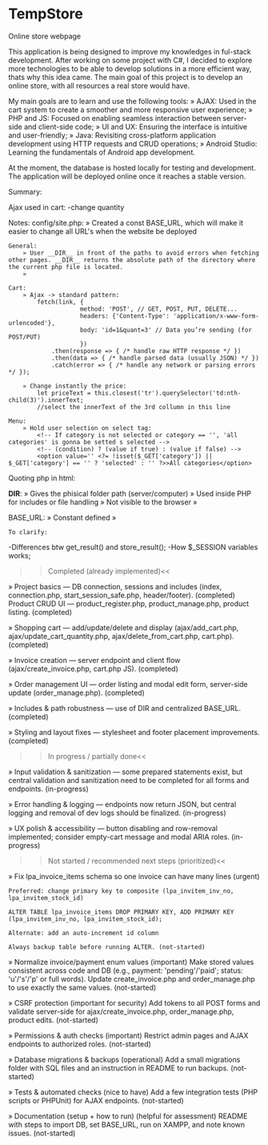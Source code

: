 # TempStore
Online store webpage

This application is being designed to improve my knowledges in ful-stack development.
After working on some project with C#, I decided to explore more technologies to be able to develop solutions in a more efficient way, thats why this idea came. The main goal of this project is to develop an online store, with all resources a real store would have.

My main goals are to learn and use the following tools:
» AJAX: Used in the cart system to create a smoother and more responsive user experience;
» PHP and JS: Focused on enabling seamless interaction between server-side and client-side code;
» UI and UX: Ensuring the interface is intuitive and user-friendly;
» Java: Revisiting cross-platform application development using HTTP requests and CRUD operations;
» Android Studio: Learning the fundamentals of Android app development.

At the moment, the database is hosted locally for testing and development.
The application will be deployed online once it reaches a stable version.

Summary:

Ajax used in cart:
    -change quantity

Notes:
    config/site.php:
        » Created a const BASE_URL, which will make it easier to change all URL's when the website be deployed

    General:
        » User __DIR__ in front of the paths to avoid errors when fetching other pages. __DIR__ returns the absolute path of the directory where the current php file is located.
        » 

    Cart:
        » Ajax -> standard pattern:
            fetch(link, {
                        method: 'POST', // GET, POST, PUT, DELETE...
                        headers: {'Content-Type': 'application/x-www-form-urlencoded'},
                        body: 'id=1&quant=3' // Data you’re sending (for POST/PUT)
                        })
                .then(response => { /* handle raw HTTP response */ })
                .then(data => { /* handle parsed data (usually JSON) */ })
                .catch(error => { /* handle any network or parsing errors */ });

        » Change instantly the price:
            let priceText = this.closest('tr').querySelector('td:nth-child(3)').innerText;
            //select the innerText of the 3rd collumn in this line

    Menu:
        » Hold user selection on select tag:
            <!-- If category is not selected or category == '', 'all categories' is gonna be setted s selected -->
            <!-- (condition) ? (value if true) : (value if false) -->
            <option value='' <?= !isset($_GET['category']) || $_GET['category'] == '' ? 'selected' : '' ?>>All categories</option>








Quoting php in html:

__DIR__:
    » Gives the phisical folder path (server/computer)
    » Used inside PHP for includes or file handling
    » Not visible to the browser
    » <?php include __DIR__ . '/includes/header.php'; ?>

BASE_URL:
    » Constant defined
    » <?php echo BASE_URL . '/assets/css/styles.css'; ?>

    To clarify: 
-Differences btw get_result() and store_result();
-How $_SESSION variables works;

>>Completed (already implemented)<<

» Project basics — DB connection, sessions and includes (index, connection.php, start_session_safe.php, header/footer). (completed)
Product CRUD UI — product_register.php, product_manage.php, product listing. (completed)

» Shopping cart — add/update/delete and display (ajax/add_cart.php, ajax/update_cart_quantity.php, ajax/delete_from_cart.php, cart.php). (completed)

» Invoice creation — server endpoint and client flow (ajax/create_invoice.php, cart.php JS). (completed)

» Order management UI — order listing and modal edit form, server-side update (order_manage.php). (completed)

» Includes & path robustness — use of DIR and centralized BASE_URL. (completed)

» Styling and layout fixes — stylesheet and footer placement improvements. (completed)

>>In progress / partially done<<

» Input validation & sanitization — some prepared statements exist, but central validation and sanitization need to be completed for all forms and endpoints. (in-progress)

» Error handling & logging — endpoints now return JSON, but central logging and removal of dev logs should be finalized. (in-progress)

» UX polish & accessibility — button disabling and row-removal implemented; consider empty-cart message and modal ARIA roles. (in-progress)

>>Not started / recommended next steps (prioritized)<<

» Fix lpa_invoice_items schema so one invoice can have many lines (urgent)

    Preferred: change primary key to composite (lpa_invitem_inv_no, lpa_invitem_stock_id)

    ALTER TABLE lpa_invoice_items DROP PRIMARY KEY, ADD PRIMARY KEY (lpa_invitem_inv_no, lpa_invitem_stock_id);

    Alternate: add an auto-increment id column

    Always backup table before running ALTER. (not-started)

» Normalize invoice/payment enum values (important)
    Make stored values consistent across code and DB (e.g., payment: 'pending'/'paid'; status: 'u'/'s'/'p' or full words). Update create_invoice.php and order_manage.php to use exactly the same values. (not-started)

» CSRF protection (important for security)
    Add tokens to all POST forms and validate server-side for ajax/create_invoice.php, order_manage.php, product edits. (not-started)

» Permissions & auth checks (important)
    Restrict admin pages and AJAX endpoints to authorized roles. (not-started)

» Database migrations & backups (operational)
    Add a small migrations folder with SQL files and an instruction in README to run backups. (not-started)

» Tests & automated checks (nice to have)
    Add a few integration tests (PHP scripts or PHPUnit) for AJAX endpoints. (not-started)

» Documentation (setup + how to run) (helpful for assessment)
    README with steps to import DB, set BASE_URL, run on XAMPP, and note known issues. (not-started)